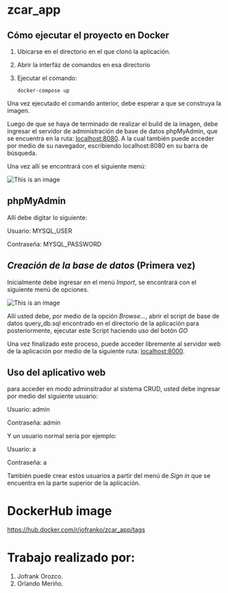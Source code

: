 # zcar_app

## **Cómo ejecutar el proyecto en Docker**

  1. Ubicarse en el directorio en el que clonó la aplicación. 

  2. Abrir la interfáz de comandos en esa directorio 

  3. Ejecutar el comando:
       ```
       docker-compose up 
       ```
Una vez ejecutado el comando anterior, debe esperar a que se construya la imagen. 

Luego de que se haya de terminado de realizar el build de la imagen, debe ingresar el servidor de administración de base de datos phpMyAdmin, que se encuentra en la ruta: [localhost:8080](https://localhost:8080/). A la cual también puede acceder por medio de su navegador, escribiendo localhost:8080 en su barra de búsqueda.

Una vez allí se encontrará con el siguiente menú: 

![This is an image](http://i.stack.imgur.com/ye1YB.png)

## **phpMyAdmin** 

Allí debe digitar lo siguiente: 

Usuario: MYSQL_USER
 
Contraseña: MYSQL_PASSWORD

## ***Creación de la base de datos*** (Primera vez)

Inicialmente debe ingresar en el menú _Import_, se encontrará con el siguiente menú de opciones. 

![This is an image](https://www.templatemonster.com/help/wp-content/uploads/2011/10/phpMyAdmin_How_to_import_sample_data_dump_file_via_phpMyAdmin_tool_4.png)

Allí usted debe, por medio de la opción _Browse..._, abrir el script de base de datos query_db.sql encontrado en el directorio de la aplicación para posteriormente, ejecutar este Script haciendo uso del botón _GO_

Una vez finalizado este proceso, puede acceder libremente al servidor web de la aplicación por medio de la siguiente ruta: [localhost:8000](https://localhost:8000/).

## **Uso del aplicativo web**

para acceder en modo adminsitrador al sistema CRUD, usted debe ingresar por medio del siguiente usuario:

Usuario: admin

Contraseña: admin

Y un usuario normal sería por ejemplo:

Usuario: a

Contraseña: a

También puede crear estos usuarios a partir del menú de _Sign in_ que se encuentra en la parte superior de la aplicación. 

# **DockerHub image**

https://hub.docker.com/r/jofranko/zcar_app/tags

# **Trabajo realizado por:**
1. Jofrank Orozco.
2. Orlando Meriño. 
